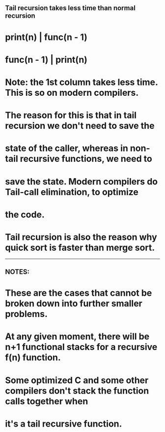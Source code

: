 ## Tail recursion takes less time than normal recursion

# print(n)          | func(n - 1)
# func(n - 1)       | print(n)

# Note: the 1st column takes less time. This is so on modern compilers.
# The reason for this is that in tail recursion we don't need to save the
# state of the caller, whereas in non-tail recursive functions, we need to
# save the state. Modern compilers do Tail-call elimination, to optimize
# the code.

# Tail recursion is also the reason why quick sort is faster than merge sort.

----------------------------------------------------------------------------------------

## NOTES: 

# These are the cases that cannot be broken down into further smaller problems.

# At any given moment, there will be n+1 functional stacks for a recursive f(n) function.

# Some optimized C and some other compilers don't stack the function calls together when 
# it's a tail recursive function.


